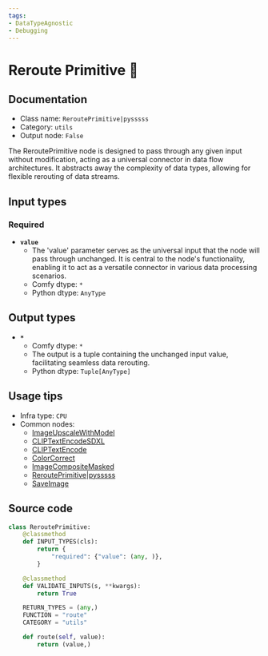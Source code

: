 ```yaml
---
tags:
- DataTypeAgnostic
- Debugging
---
```


# Reroute Primitive 🐍
## Documentation
- Class name: `ReroutePrimitive|pysssss`
- Category: `utils`
- Output node: `False`

The ReroutePrimitive node is designed to pass through any given input without modification, acting as a universal connector in data flow architectures. It abstracts away the complexity of data types, allowing for flexible rerouting of data streams.
## Input types
### Required
- **`value`**
    - The 'value' parameter serves as the universal input that the node will pass through unchanged. It is central to the node's functionality, enabling it to act as a versatile connector in various data processing scenarios.
    - Comfy dtype: `*`
    - Python dtype: `AnyType`
## Output types
- **`*`**
    - Comfy dtype: `*`
    - The output is a tuple containing the unchanged input value, facilitating seamless data rerouting.
    - Python dtype: `Tuple[AnyType]`
## Usage tips
- Infra type: `CPU`
- Common nodes:
    - [ImageUpscaleWithModel](../../Comfy/Nodes/ImageUpscaleWithModel.md)
    - [CLIPTextEncodeSDXL](../../Comfy/Nodes/CLIPTextEncodeSDXL.md)
    - [CLIPTextEncode](../../Comfy/Nodes/CLIPTextEncode.md)
    - [ColorCorrect](../../comfyui-art-venture/Nodes/ColorCorrect.md)
    - [ImageCompositeMasked](../../Comfy/Nodes/ImageCompositeMasked.md)
    - [ReroutePrimitive|pysssss](../../ComfyUI-Custom-Scripts/Nodes/ReroutePrimitive|pysssss.md)
    - [SaveImage](../../Comfy/Nodes/SaveImage.md)



## Source code
```python
class ReroutePrimitive:
    @classmethod
    def INPUT_TYPES(cls):
        return {
            "required": {"value": (any, )},
        }

    @classmethod
    def VALIDATE_INPUTS(s, **kwargs):
        return True

    RETURN_TYPES = (any,)
    FUNCTION = "route"
    CATEGORY = "utils"

    def route(self, value):
        return (value,)

```
